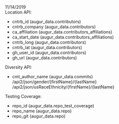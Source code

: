 11/14/2019  
Location API:
- cntrb_id (augur_data.contributors)
- cntrb_company (augur_data.contributors)
- ca_affiliation (augur_data.contributors_affiliations)
- ca_start_date (augur_data.contributors_affiliations)
- cntrb_long (augur_data.contributors)
- cntrb_lat (augur_data.contributors)
- gh_user_id (augur_data.contributors)
- gh_url (augur_data.contributors)

Diversity API:
- cmt_author_name (augur_data.commits)
/api2/json/gender/{firstName}/{lastName}
/api2/json/usRaceEthnicity/{firstName}/{lastName}

Testing Coverage:
- repo_id (augur_data.repo_test_coverage)
- repo_name (augur_data.repo)
- repo_git (augur_data.repo)

